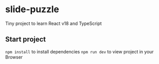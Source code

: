# slide-puzzle

Tiny project to learn React v18 and TypeScript

## Start project

`npm install` to install dependencies
`npm run dev` to view project in your Browser
